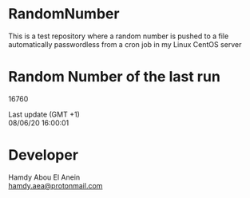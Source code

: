 # RandomNumber    
This is a test repository where a random number is pushed to a file automatically passwordless from a cron job in my Linux CentOS server    
# Random Number of the last run   
16760
      
Last update (GMT +1)    
08/06/20 16:00:01
# Developer    
Hamdy Abou El Anein   
hamdy.aea@protonmail.com
